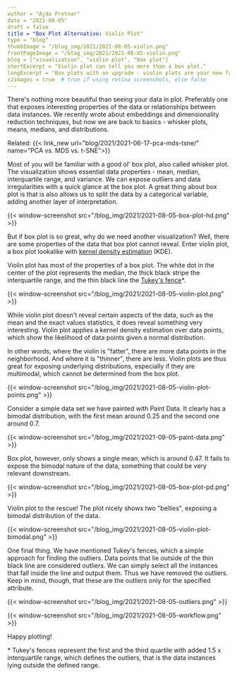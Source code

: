 ```yaml
---
author = "Ajda Pretnar"
date = "2021-08-05"
draft = false
title = "Box Plot Alternative: Violin Plot"
type = "blog"
thumbImage = "/blog_img/2021/2021-08-05-violin.png"
frontPageImage = "/blog_img/2021/2021-08-05-violin.png"
blog = ["visualization", "violin plot", "box plot"]
shortExcerpt = "Violin plot can tell you more than a box plot."
longExcerpt = "Box plots with an upgrade - violin plots are your new favorite visualization!"
x2images = true  # true if using retina screenshots, else false
---
```


There's nothing more beautiful than seeing your data in plot. Preferably one that exposes interesting properties of the data or relationships between data instances. We recently wrote about embeddings and dimensionality reduction techniques, but now we are back to basics - whisker plots, means, medians, and distributions.

Related: {{< link_new url="blog/2021/2021-06-17-pca-mds-tsne/" name="PCA vs. MDS vs. t-SNE">}}

Most of you will be familiar with a good ol' box plot, also called whisker plot. The visualization shows essential data properties - mean, median, interquartile range, and variance. We can expose outliers and data irregularities with a quick glance at the box plot. A great thing about box plot is that is also allows us to split the data by a categorical variable, adding another layer of interpretation.

{{< window-screenshot src="/blog_img/2021/2021-08-05-box-plot-hd.png" >}}

But if box plot is so great, why do we need another visualization? Well, there are some properties of the data that box plot cannot reveal. Enter violin plot, a box plot lookalike with [kernel density estimation](https://en.wikipedia.org/wiki/Kernel_density_estimation) (KDE).

Violin plot has most of the properties of a box plot. The white dot in the center of the plot represents the median, the thick black stripe the interquartile range, and the thin black line the [Tukey's fence](https://en.wikipedia.org/wiki/Outlier#Tukey's_fences)*.

{{< window-screenshot src="/blog_img/2021/2021-08-05-violin-plot.png" >}}

While violin plot doesn't reveal certain aspects of the data, such as the mean and the exact values statistics, it does reveal something very interesting. Violin plot applies a kernel density estimation over data points, which show the likelihood of data points given a normal distribution.

In other words, where the violin is "fatter", there are more data points in the neighborhood. And where it is "thinner", there are less. Violin plots are thus great for exposing underlying distributions, especially if they are multimodal, which cannot be determined from the box plot.

{{< window-screenshot src="/blog_img/2021/2021-08-05-violin-plot-points.png" >}}

Consider a simple data set we have painted with Paint Data. It clearly has a bimodal distribution, with the first mean around 0.25 and the second one around 0.7.

{{< window-screenshot src="/blog_img/2021/2021-08-05-paint-data.png" >}}

Box plot, however, only shows a single mean, which is around 0.47. It fails to expose the bimodal nature of the data, something that could be very relevant downstream.

{{< window-screenshot src="/blog_img/2021/2021-08-05-box-plot-pd.png" >}}

Violin plot to the rescue! The plot nicely shows two "bellies", exposing a bimodal distribution of the data.

{{< window-screenshot src="/blog_img/2021/2021-08-05-violin-plot-bimodal.png" >}}

One final thing. We have mentioned Tukey's fences, which a simple approach for finding the outliers. Data points that lie outside of the thin black line are considered outliers. We can simply select all the instances that fall inside the line and output them. Thus we have removed the outliers. Keep in mind, though, that these are the outliers only for the specified attribute.

{{< window-screenshot src="/blog_img/2021/2021-08-05-outliers.png" >}}

{{< window-screenshot src="/blog_img/2021/2021-08-05-workflow.png" >}}

Happy plotting!

\* Tukey's fences represent the first and the third quartile with added 1.5 x interquartile range, which defines the outliers, that is the data instances lying outside the defined range.
